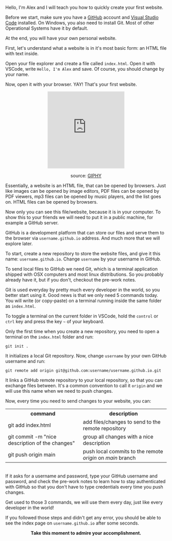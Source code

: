 Hello, I'm Alex and I will teach you how to quickly create your first website.

Before we start, make sure you have a [GitHub](github.com) account and [Visual Studio Code](https://code.visualstudio.com) installed. On Windows, you also need to install Git. Most of other Operational Systems have it by default.

At the end, you will have your own personal website.

First, let's understand what a website is in it's most basic form: an HTML file with text inside.

Open your file explorer and create a file called `index.html`. Open it with VSCode, write `Hello, I'm Alex` and save. Of course, you should change by your name.

Now, open it with your browser. YAY! That's your first website.

<center><iframe src="https://giphy.com/embed/75ZaxapnyMp2w" width="240" height="240" frameBorder="0" class="giphy-embed" allowFullScreen></iframe><p>source: <a href="https://giphy.com/gifs/75ZaxapnyMp2w">GIPHY</a></p></center>

Essentially, a website is an HTML file, that can be opened by browsers. Just like images can be opened by image editors, PDF files can be opened by PDF viewers, mp3 files can be opened by music players, and the list goes on. HTML files can be opened by browsers.

Now only you can see this file/website, because it is in your computer. To show this to your friends we will need to put it in a public machine, for example a GitHub server.

GitHub is a development platform that can store our files and serve them to the browser via `username.github.io` address. And much more that we will explore later.

To start, create a new repository to store the website files, and give it this name: `username.github.io`. Change `username` by your username in GitHub.

To send local files to GitHub we need Git, which is a terminal application shipped with OSX computers and most linux distributions. So you probably already have it, but if you don't, checkout the pre-work notes.

Git is used everyday by pretty much every developer in the world, so you better start using it. Good news is that we only need 5 commands today. You will write (or copy-paste) on a terminal running inside the same folder as `index.html`.

To toggle a terminal on the current folder in VSCode, hold the `control` or `ctrl` key and press the key `~` of your keyboard.

Only the first time when you create a new repository, you need to open a terminal on the `index.html` folder and run:

```
git init .
```

It initializes a local Git repository. Now, change `username` by your own GitHub username and run:

```
git remote add origin git@github.com:username/username.github.io.git
```
It links a GitHub remote repository to your local repository, so that you can exchange files between. It's a common convention to call it `origin` and we will use this name when we need to push changes.

Now, every time you need to send changes to your website, you can:
<table>
    <tr>
        <th>command</th>
        <th>description</th>
    </tr>
    <tr>
        <td>git add index.html</td>
        <td>add files/changes to send to the remote repository</td>
    </tr>
    <tr>
        <td>git commit -m "nice description of the changes"</td>
        <td>group all changes with a nice description</td>
    </tr>
    <tr>
        <td>git push origin main</td>
        <td>push local commits to the remote <em>origin</em> on <em>main</em> branch</td>
    </tr>
</table>

<br>
If it asks for a username and password, type your GitHub username and password, and check the pre-work notes to learn how to stay authenticated with GitHub so that you don't have to type credentials every time you push changes.

Get used to those 3 commands, we will use them every day, just like every developer in the world!

If you followed those steps and didn't get any error, you should be able to see the index page on `username.github.io` after some seconds.

<center><strong>Take this moment to admire your accomplishment.</strong></center>